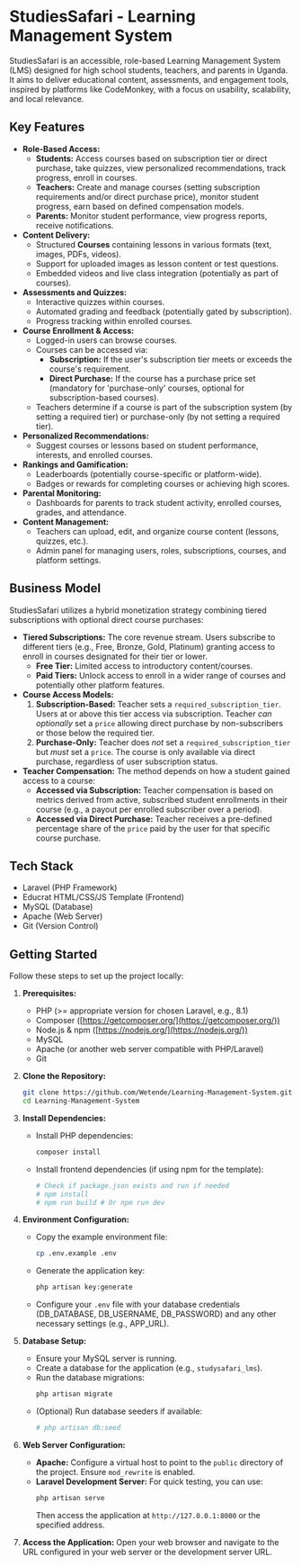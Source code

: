 # StudiesSafari - Learning Management System

StudiesSafari is an accessible, role-based Learning Management System (LMS) designed for high school students, teachers, and parents in Uganda. It aims to deliver educational content, assessments, and engagement tools, inspired by platforms like CodeMonkey, with a focus on usability, scalability, and local relevance.

## Key Features

-   **Role-Based Access:**
    -   **Students:** Access courses based on subscription tier or direct purchase, take quizzes, view personalized recommendations, track progress, enroll in courses.
    -   **Teachers:** Create and manage courses (setting subscription requirements and/or direct purchase price), monitor student progress, earn based on defined compensation models.
    -   **Parents:** Monitor student performance, view progress reports, receive notifications.
-   **Content Delivery:**
    -   Structured **Courses** containing lessons in various formats (text, images, PDFs, videos).
    -   Support for uploaded images as lesson content or test questions.
    -   Embedded videos and live class integration (potentially as part of courses).
-   **Assessments and Quizzes:**
    -   Interactive quizzes within courses.
    -   Automated grading and feedback (potentially gated by subscription).
    -   Progress tracking within enrolled courses.
-   **Course Enrollment & Access:**
    -   Logged-in users can browse courses.
    -   Courses can be accessed via:
        -   **Subscription:** If the user's subscription tier meets or exceeds the course's requirement.
        -   **Direct Purchase:** If the course has a purchase price set (mandatory for 'purchase-only' courses, optional for subscription-based courses).
    -   Teachers determine if a course is part of the subscription system (by setting a required tier) or purchase-only (by not setting a required tier).
-   **Personalized Recommendations:**
    -   Suggest courses or lessons based on student performance, interests, and enrolled courses.
-   **Rankings and Gamification:**
    -   Leaderboards (potentially course-specific or platform-wide).
    -   Badges or rewards for completing courses or achieving high scores.
-   **Parental Monitoring:**
    -   Dashboards for parents to track student activity, enrolled courses, grades, and attendance.
-   **Content Management:**
    -   Teachers can upload, edit, and organize course content (lessons, quizzes, etc.).
    -   Admin panel for managing users, roles, subscriptions, courses, and platform settings.

## Business Model

StudiesSafari utilizes a hybrid monetization strategy combining tiered subscriptions with optional direct course purchases:

-   **Tiered Subscriptions:** The core revenue stream. Users subscribe to different tiers (e.g., Free, Bronze, Gold, Platinum) granting access to enroll in courses designated for their tier or lower.
    -   **Free Tier:** Limited access to introductory content/courses.
    -   **Paid Tiers:** Unlock access to enroll in a wider range of courses and potentially other platform features.
-   **Course Access Models:**
    1.  **Subscription-Based:** Teacher sets a `required_subscription_tier`. Users at or above this tier access via subscription. Teacher *can optionally* set a `price` allowing direct purchase by non-subscribers or those below the required tier.
    2.  **Purchase-Only:** Teacher does *not* set a `required_subscription_tier` but *must* set a `price`. The course is only available via direct purchase, regardless of user subscription status.
-   **Teacher Compensation:** The method depends on how a student gained access to a course:
    -   **Accessed via Subscription:** Teacher compensation is based on metrics derived from active, subscribed student enrollments in their course (e.g., a payout per enrolled subscriber over a period).
    -   **Accessed via Direct Purchase:** Teacher receives a pre-defined percentage share of the `price` paid by the user for that specific course purchase.

## Tech Stack

-   Laravel (PHP Framework)
-   Educrat HTML/CSS/JS Template (Frontend)
-   MySQL (Database)
-   Apache (Web Server)
-   Git (Version Control)

## Getting Started

Follow these steps to set up the project locally:

1.  **Prerequisites:**
    *   PHP (>= appropriate version for chosen Laravel, e.g., 8.1)
    *   Composer ([https://getcomposer.org/](https://getcomposer.org/))
    *   Node.js & npm ([https://nodejs.org/](https://nodejs.org/))
    *   MySQL
    *   Apache (or another web server compatible with PHP/Laravel)
    *   Git

2.  **Clone the Repository:**
    ```bash
    git clone https://github.com/Wetende/Learning-Management-System.git
    cd Learning-Management-System
    ```

3.  **Install Dependencies:**
    *   Install PHP dependencies:
        ```bash
        composer install
        ```
    *   Install frontend dependencies (if using npm for the template):
        ```bash
        # Check if package.json exists and run if needed
        # npm install
        # npm run build # Or npm run dev
        ```

4.  **Environment Configuration:**
    *   Copy the example environment file:
        ```bash
        cp .env.example .env
        ```
    *   Generate the application key:
        ```bash
        php artisan key:generate
        ```
    *   Configure your `.env` file with your database credentials (DB\_DATABASE, DB\_USERNAME, DB\_PASSWORD) and any other necessary settings (e.g., APP\_URL).

5.  **Database Setup:**
    *   Ensure your MySQL server is running.
    *   Create a database for the application (e.g., `studysafari_lms`).
    *   Run the database migrations:
        ```bash
        php artisan migrate
        ```
    *   (Optional) Run database seeders if available:
        ```bash
        # php artisan db:seed
        ```

6.  **Web Server Configuration:**
    *   **Apache:** Configure a virtual host to point to the `public` directory of the project. Ensure `mod_rewrite` is enabled.
    *   **Laravel Development Server:** For quick testing, you can use:
        ```bash
        php artisan serve
        ```
        Then access the application at `http://127.0.0.1:8000` or the specified address.

7.  **Access the Application:**
    Open your web browser and navigate to the URL configured in your web server or the development server URL.

